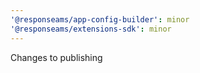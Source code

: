 ```yaml
---
'@responseams/app-config-builder': minor
'@responseams/extensions-sdk': minor
---
```


Changes to publishing
